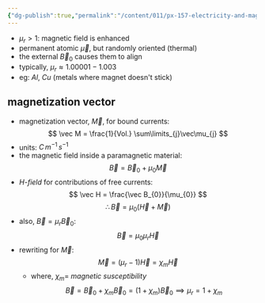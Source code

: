 ```yaml
---
{"dg-publish":true,"permalink":"/content/011/px-157-electricity-and-magnetism/px-157-c-magnetic-fields/px-157-c10c-paramagnetic-materials/","created":"2024-10-01T18:27:10.161+01:00","updated":"2024-11-26T20:10:15.802+00:00"}
---
```


- $\mu_{r}>1:$ magnetic field is enhanced
- permanent atomic $\vec\mu$, but randomly oriented (thermal)
- the external $\vec B_{0}$ causes them to align
- typically, $\mu_{r}\approx 1.00001-1.003$
- eg: $Al$, $Cu$ (metals where magnet doesn't stick)
## magnetization vector
- magnetization vector, $\vec M$, for bound currents:
$$
\vec M = \frac{1}{Vol.} \sum\limits_{j}\vec\mu_{j}
$$
- units: $C\,m^{-1}\,s^{-1}$
- the magnetic field inside a paramagnetic material:
$$
\vec B = \vec B_{0}+ \mu_{0}\vec M
$$
- *H-field* for contributions of free currents:
$$
\vec H = \frac{\vec B_{0}}{\mu_{0}}
$$
$$
\therefore \vec B = \mu_{0}(\vec H + \vec M)
$$
- also, $\vec B = \mu_{r}\vec B_{0}:$
$$
\vec B = \mu_{0}\mu_{r}\vec H
$$
- rewriting for $\vec M:$
$$
\vec M = (\mu_{r}-1)\vec H = \chi_{m}\vec H
$$
	- where, $\chi_{m}=$ *magnetic susceptibility*
$$
\vec B = \vec B_{0}+ \chi_{m}\vec B_{0} = (1+\chi_{m})\vec B_{0}\implies \mu_{r}= 1+\chi_{m}
$$
